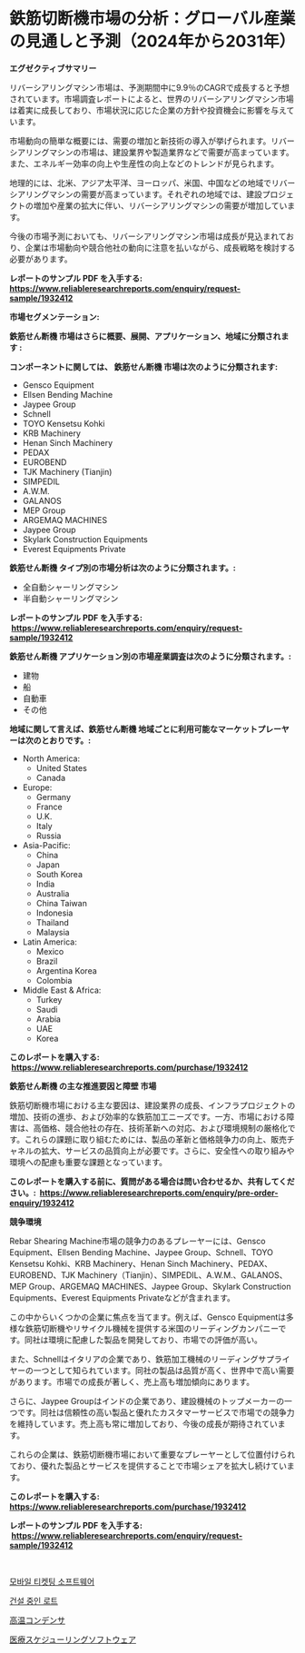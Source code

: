 <p><h1>鉄筋切断機市場の分析：グローバル産業の見通しと予測（2024年から2031年）</h1></p><p><strong>エグゼクティブサマリー</strong></p>
<p><p>リバーシアリングマシン市場は、予測期間中に9.9％のCAGRで成長すると予想されています。市場調査レポートによると、世界のリバーシアリングマシン市場は着実に成長しており、市場状況に応じた企業の方針や投資機会に影響を与えています。</p><p>市場動向の簡単な概要には、需要の増加と新技術の導入が挙げられます。リバーシアリングマシンの市場は、建設業界や製造業界などで需要が高まっています。また、エネルギー効率の向上や生産性の向上などのトレンドが見られます。</p><p>地理的には、北米、アジア太平洋、ヨーロッパ、米国、中国などの地域でリバーシアリングマシンの需要が高まっています。それぞれの地域では、建設プロジェクトの増加や産業の拡大に伴い、リバーシアリングマシンの需要が増加しています。</p><p>今後の市場予測においても、リバーシアリングマシン市場は成長が見込まれており、企業は市場動向や競合他社の動向に注意を払いながら、成長戦略を検討する必要があります。</p></p>
<p><strong>レポートのサンプル PDF を入手する: <a href="https://www.reliableresearchreports.com/enquiry/request-sample/1932412">https://www.reliableresearchreports.com/enquiry/request-sample/1932412</a></strong></p>
<p><strong>市場セグメンテーション:</strong></p>
<p><strong> 鉄筋せん断機 市場はさらに概要、展開、アプリケーション、地域に分類されます :</strong></p>
<p><strong>コンポーネントに関しては、 鉄筋せん断機 市場は次のように分類されます: &nbsp;</strong></p>
<p><ul><li>Gensco Equipment</li><li>Ellsen Bending Machine</li><li>Jaypee Group</li><li>Schnell</li><li>TOYO Kensetsu Kohki</li><li>KRB Machinery</li><li>Henan Sinch Machinery</li><li>PEDAX</li><li>EUROBEND</li><li>TJK Machinery (Tianjin)</li><li>SIMPEDIL</li><li>A.W.M.</li><li>GALANOS</li><li>MEP Group</li><li>ARGEMAQ MACHINES</li><li>Jaypee Group</li><li>Skylark Construction Equipments</li><li>Everest Equipments Private</li></ul></p>
<p><strong> 鉄筋せん断機 タイプ別の市場分析は次のように分類されます。:</strong></p>
<p><ul><li>全自動シャーリングマシン</li><li>半自動シャーリングマシン</li></ul></p>
<p><strong>レポートのサンプル PDF を入手する: &nbsp;<a href="https://www.reliableresearchreports.com/enquiry/request-sample/1932412">https://www.reliableresearchreports.com/enquiry/request-sample/1932412</a></strong></p>
<p><strong> 鉄筋せん断機 アプリケーション別の市場産業調査は次のように分類されます。:</strong></p>
<p><ul><li>建物</li><li>船</li><li>自動車</li><li>その他</li></ul></p>
<p><strong>地域に関して言えば、鉄筋せん断機 地域ごとに利用可能なマーケットプレーヤーは次のとおりです。:</strong></p>
<p><ul>
    <li>
        North America:
        <ul>
            <li>United States</li>
            <li>Canada</li>
        </ul>
    </li>
    <li>
        Europe:
        <ul>
            <li>Germany</li>
            <li>France</li>
            <li>U.K.</li>
            <li>Italy</li>
            <li>Russia</li>
        </ul>
    </li>
    <li>
        Asia-Pacific:
        <ul>
            <li>China</li>
            <li>Japan</li>
            <li>South Korea</li>
            <li>India</li>
            <li>Australia</li>
            <li>China Taiwan</li>
            <li>Indonesia</li>
            <li>Thailand</li>
            <li>Malaysia</li>
        </ul>
    </li>
    <li>
        Latin America:
        <ul>
            <li>Mexico</li>
            <li>Brazil</li>
            <li>Argentina Korea</li>
            <li>Colombia</li>
        </ul>
    </li>
    <li>
        Middle East & Africa:
        <ul>
            <li>Turkey</li>
            <li>Saudi</li>
            <li>Arabia</li>
            <li>UAE</li>
            <li>Korea</li>
        </ul>
    </li>
    </ul></p>
<p><strong>このレポートを購入する: &nbsp;<a href="https://www.reliableresearchreports.com/purchase/1932412">https://www.reliableresearchreports.com/purchase/1932412</a></strong></p>
<p><strong>鉄筋せん断機 の主な推進要因と障壁 市場</strong></p>
<p><p>鉄筋切断機市場における主な要因は、建設業界の成長、インフラプロジェクトの増加、技術の進歩、および効率的な鉄筋加工ニーズです。一方、市場における障害は、高価格、競合他社の存在、技術革新への対応、および環境規制の厳格化です。これらの課題に取り組むためには、製品の革新と価格競争力の向上、販売チャネルの拡大、サービスの品質向上が必要です。さらに、安全性への取り組みや環境への配慮も重要な課題となっています。</p></p>
<p><strong>このレポートを購入する前に、質問がある場合は問い合わせるか、共有してください。:&nbsp; <a href="https://www.reliableresearchreports.com/enquiry/pre-order-enquiry/1932412">https://www.reliableresearchreports.com/enquiry/pre-order-enquiry/1932412</a></strong></p>
<p><strong>競争環境</strong></p>
<p><p>Rebar Shearing Machine市場の競争力のあるプレーヤーには、Gensco Equipment、Ellsen Bending Machine、Jaypee Group、Schnell、TOYO Kensetsu Kohki、KRB Machinery、Henan Sinch Machinery、PEDAX、EUROBEND、TJK Machinery（Tianjin）、SIMPEDIL、A.W.M.、GALANOS、MEP Group、ARGEMAQ MACHINES、Jaypee Group、Skylark Construction Equipments、Everest Equipments Privateなどが含まれます。</p><p>この中からいくつかの企業に焦点を当てます。例えば、Gensco Equipmentは多様な鉄筋切断機やリサイクル機械を提供する米国のリーディングカンパニーです。同社は環境に配慮した製品を開発しており、市場での評価が高い。</p><p>また、Schnellはイタリアの企業であり、鉄筋加工機械のリーディングサプライヤーの一つとして知られています。同社の製品は品質が高く、世界中で高い需要があります。市場での成長が著しく、売上高も増加傾向にあります。</p><p>さらに、Jaypee Groupはインドの企業であり、建設機械のトップメーカーの一つです。同社は信頼性の高い製品と優れたカスタマーサービスで市場での競争力を維持しています。売上高も常に増加しており、今後の成長が期待されています。</p><p>これらの企業は、鉄筋切断機市場において重要なプレーヤーとして位置付けられており、優れた製品とサービスを提供することで市場シェアを拡大し続けています。</p></p>
<p><strong>このレポートを購入する: &nbsp; <a href="https://www.reliableresearchreports.com/purchase/1932412">https://www.reliableresearchreports.com/purchase/1932412</a></strong></p>
<p><strong>レポートのサンプル PDF を入手する: &nbsp;<a href="https://www.reliableresearchreports.com/enquiry/request-sample/1932412">https://www.reliableresearchreports.com/enquiry/request-sample/1932412</a></strong><strong></strong></p>
<p>&nbsp;</p>
<p><p><a href="https://medium.com/@fabiancobuc20222022/%EB%AA%A8%EB%B0%94%EC%9D%BC-%ED%8B%B0%EC%BC%93-%EC%86%8C%ED%94%84%ED%8A%B8%EC%9B%A8%EC%96%B4-%EC%8B%9C%EC%9E%A5-%EC%A0%90%EC%9C%A0%EC%9C%A8-%EB%B3%80%ED%99%94%EC%99%80-%EC%8B%9C%EC%9E%A5-%EC%84%B1%EC%9E%A5-%ED%8A%B8%EB%A0%8C%EB%93%9C-2024-2031%EB%85%84-1af41ab299f7">모바일 티켓팅 소프트웨어</a></p><p><a href="https://medium.com/@codinchelcea2022/%EA%B1%B4%EC%84%A4-%EC%8B%9C%EC%9E%A5%EC%97%90%EC%84%9C%EC%9D%98-l0t-%EC%8B%9C%EC%9E%A5-cagr-%EC%8B%9C%EC%9E%A5-%ED%8A%B8%EB%A0%8C%EB%93%9C-%EB%B0%8F-%EC%84%B1%EC%9E%A5-%EC%A0%84%EB%9E%B5%EC%97%90-%EB%8C%80%ED%95%9C-%ED%86%B5%EC%B0%B0%EB%A0%A5-cc64cc8ed0fa">건설 중인 로트</a></p><p><a href="https://medium.com/@redsalmon1949/%E9%AB%98%E6%B8%A9%E3%82%B3%E3%83%B3%E3%83%87%E3%83%B3%E3%82%B5%E5%B8%82%E5%A0%B4%E3%81%AE%E3%82%B7%E3%82%A7%E3%82%A2%E9%80%B2%E5%8C%96%E3%81%A8%E5%B8%82%E5%A0%B4%E6%88%90%E9%95%B7%E3%81%AE%E3%83%88%E3%83%AC%E3%83%B3%E3%83%892024%E5%B9%B4%E3%81%8B%E3%82%892031%E5%B9%B4%E3%81%BE%E3%81%A7-58688cc230a8">高温コンデンサ</a></p><p><a href="https://medium.com/@kaiyohnson76845/%E5%8C%BB%E7%99%82%E3%82%B9%E3%82%B1%E3%82%B8%E3%83%A5%E3%83%BC%E3%83%AA%E3%83%B3%E3%82%B0%E3%82%BD%E3%83%95%E3%83%88%E3%82%A6%E3%82%A7%E3%82%A2%E5%B8%82%E5%A0%B4-%E5%B8%82%E5%A0%B4%E3%82%B7%E3%82%A7%E3%82%A2-%E5%B8%82%E5%A0%B4%E3%83%88%E3%83%AC%E3%83%B3%E3%83%89-%E3%81%8A%E3%82%88%E3%81%B3%E5%B0%86%E6%9D%A5%E3%81%AE%E6%88%90%E9%95%B7%E3%82%92%E6%8E%A2%E3%82%8B-728d10f0a424">医療スケジューリングソフトウェア</a></p></p>